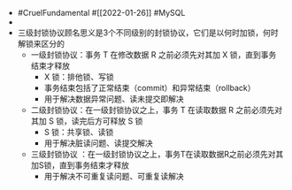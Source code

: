 - #CruelFundamental #[[2022-01-26]] #MySQL
-
- 三级封锁协议顾名思义是3个不同级别的封锁协议，它们是以何时加锁，何时解锁来区分的
	- 一级封锁协议：事务 T 在修改数据 R 之前必须先对其加 X 锁，直到事务结束才释放
		- X 锁：排他锁、写锁
		- 事务结束包括了正常结束（commit）和异常结束（rollback）
		- 用于解决数据异常问题、读未提交即解决
	- 二级封锁协议：在一级封锁协议之上，事务 T 在读取数据 R 之前必须先对其加 S 锁，读完后方可释放 S 锁
		- S 锁：共享锁、读锁
		- 用于解决脏读问题、读提交解决
	- 三级封锁协议 ：在一级封锁协议之上，事务T在读取数据R之前必须先对其加S锁，直到事务结束才释放
		- 用于解决不可重复读问题、可重复读解决